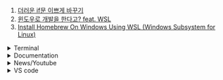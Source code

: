 1. [더러운 if문 이쁘게 바꾸기](https://youtu.be/PAR60O5aXTA)
1. [윈도우로 개발을 한다고? feat. WSL](https://youtu.be/7eVG4o8mS_I)
1. [Install Homebrew On Windows Using WSL (Windows Subsystem for Linux)](https://youtu.be/fIS6hfF3wZc)

<details>
<summary>Terminal</summary>

1. [github: faressoft/terminalizer](https://github.com/faressoft/terminalizer#installation)
1. [github: julienXX/terminal-notifier](https://github.com/julienXX/terminal-notifier)
1. [github: LazoCoder/Pokemon-Terminal](https://github.com/LazoCoder/Pokemon-Terminal)
1. [Warp Terminal - Sharing with a permalink](https://youtube.com/shorts/3Eemih6oa-0?feature=share)
1. [New _incredible_ mac OS terminal! (warp + starship + zsh)](https://youtu.be/NfggT5enF4o)
1. [charmbracelet/lipgloss](https://github.com/charmbracelet/lipgloss)
1. [Github: chalk/chalk](https://github.com/chalk/chalk)

</details>

<details>
<summary>Documentation</summary>

1. [Read the Docs tutorial¶](https://docs.readthedocs.io/en/stable/tutorial/)
1. [Github: diagram as code: terrastruct/d2](https://github.com/terrastruct/d2)
1. [jsdoc/jsdoc](https://github.com/jsdoc/jsdoc)
1. [Gitbook - Walkthrough Tutorial](https://youtu.be/-RfWmoXE3z4)

</details>

<details>
<summary>News/Youtube</summary>

1. [윈도우는 정품으로 사 쓰세요...제발..... / [오목교 전자상가 EP.30] 스브스뉴스](https://youtu.be/vggmU7Kanck)
1. [구글에 도전장 내민 AI 검색엔진, 'You.com'](https://yozm.wishket.com/magazine/detail/1885/)

</details>

<details>
<summary>VS code</summary>

1. [코딩시간을 절반으로 줄여주는 VSCode 9개 기능](https://youtu.be/mh-0twurNRE)
1. [Command Palette Magic 🪄 #vscode #coding #programming](https://youtube.com/shorts/LneOFLTH40Y?feature=share)

</details>
